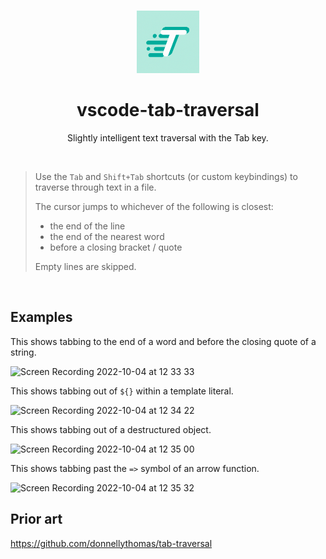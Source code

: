 <br>

<p align="center">
<img src="./icon.png" style="width:100px;" />
</p>

<h1 align="center">vscode-tab-traversal</h1>

<p align="center">
Slightly intelligent text traversal with the Tab key.
</p>

<br>

> Use the `Tab` and `Shift+Tab` shortcuts (or custom keybindings) to
> traverse through text in a file.
>
> The cursor jumps to whichever of the following is closest:
>
> - the end of the line
> - the end of the nearest word
> - before a closing bracket / quote
>
> Empty lines are skipped.

&nbsp;

## Examples

This shows tabbing to the end of a word and before the closing quote of a string.

![Screen Recording 2022-10-04 at 12 33 33](https://user-images.githubusercontent.com/1925840/193878076-06bd385a-6fc3-4177-9795-05b93b850ff8.gif)

This shows tabbing out of `${}` within a template literal.

![Screen Recording 2022-10-04 at 12 34 22](https://user-images.githubusercontent.com/1925840/193878106-94ba518c-c309-41ec-9695-26e6fc8560b1.gif)

This shows tabbing out of a destructured object.

![Screen Recording 2022-10-04 at 12 35 00](https://user-images.githubusercontent.com/1925840/193878126-c8b40eb2-1705-45d2-a290-663cadbdbb89.gif)

This shows tabbing past the `=>` symbol of an arrow function.

![Screen Recording 2022-10-04 at 12 35 32](https://user-images.githubusercontent.com/1925840/193878178-526018a4-04cf-40af-8735-7d5add4f0529.gif)

## Prior art

https://github.com/donnellythomas/tab-traversal
